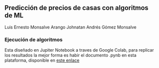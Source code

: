 ## Predicción de precios de casas con algoritmos de ML

Luis Ernesto Monsalve Arango
Johnatan Andrés Gómez Monsalve

### Ejecución de algoritmos

Esta diseñado en Jupiter Notebook a traves de Google Colab, para replicar los resultados la mejor forma es habir el documento .pynb en esta plataforma, disponible en [este enlace](https://colab.research.google.com/drive/1tVoHno54Z9ggYSDMDnn2WpqNQhw2S1e5?usp=sharing)
